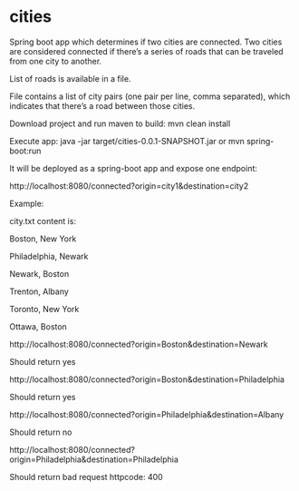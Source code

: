 # cities
Spring boot app which determines if two cities are connected.  Two cities are considered connected if there’s a series of roads that can be traveled from one city to another. 

List of roads is available in a file.

File contains a list of city pairs (one pair per line, comma separated), which indicates that there’s a road between those cities.

Download project and run maven to build: mvn clean install

Execute app: java -jar target/cities-0.0.1-SNAPSHOT.jar
             or mvn spring-boot:run

It will be deployed as a spring-boot app and expose one endpoint:

http://localhost:8080/connected?origin=city1&destination=city2

Example:

city.txt content is:

Boston, New York

Philadelphia, Newark

Newark, Boston

Trenton, Albany

Toronto, New York

Ottawa, Boston
 

http://localhost:8080/connected?origin=Boston&destination=Newark

Should return yes

http://localhost:8080/connected?origin=Boston&destination=Philadelphia

Should return yes

http://localhost:8080/connected?origin=Philadelphia&destination=Albany

Should return no

http://localhost:8080/connected?origin=Philadelphia&destination=Philadelphia

Should return bad request httpcode: 400 
